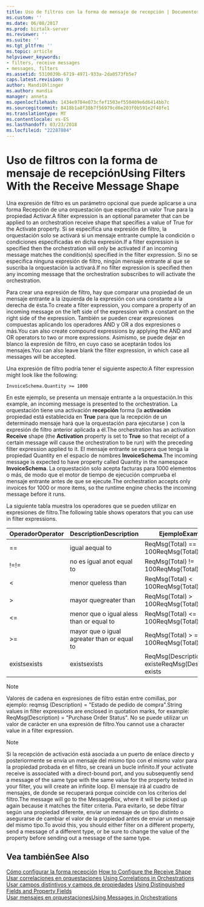 ```yaml
---
title: Uso de filtros con la forma de mensaje de recepción | Documentos de Microsoft
ms.custom: ''
ms.date: 06/08/2017
ms.prod: biztalk-server
ms.reviewer: ''
ms.suite: ''
ms.tgt_pltfrm: ''
ms.topic: article
helpviewer_keywords:
- filters, receive messages
- messages, filters
ms.assetid: 5310039b-6719-4971-933a-2da0573fb5e7
caps.latest.revision: 9
author: MandiOhlinger
ms.author: mandia
manager: anneta
ms.openlocfilehash: 1434e9704e073cfef1503ef550409e6d6414bb7c
ms.sourcegitcommit: 8418b1a8f38b7f56979cd6e203f0b591e2f40fe1
ms.translationtype: MT
ms.contentlocale: es-ES
ms.lasthandoff: 03/23/2018
ms.locfileid: "22287884"
---
```

# <a name="using-filters-with-the-receive-message-shape"></a><span data-ttu-id="8d051-102">Uso de filtros con la forma de mensaje de recepción</span><span class="sxs-lookup"><span data-stu-id="8d051-102">Using Filters With the Receive Message Shape</span></span>
<span data-ttu-id="8d051-103">Una expresión de filtro es un parámetro opcional que puede aplicarse a una forma Recepción de una orquestación que especifica un valor True para la propiedad Activar.</span><span class="sxs-lookup"><span data-stu-id="8d051-103">A filter expression is an optional parameter that can be applied to an orchestration receive shape that specifies a value of True for the Activate property.</span></span> <span data-ttu-id="8d051-104">Si se especifica una expresión de filtro, la orquestación solo se activará si un mensaje entrante cumple la condición o condiciones especificadas en dicha expresión.</span><span class="sxs-lookup"><span data-stu-id="8d051-104">If a filter expression is specified then the orchestration will only be activated if an incoming message matches the condition(s) specified in the filter expression.</span></span> <span data-ttu-id="8d051-105">Si no se especifica ninguna expresión de filtro, ningún mensaje entrante al que se suscriba la orquestación la activará.</span><span class="sxs-lookup"><span data-stu-id="8d051-105">If no filter expression is specified then any incoming message that the orchestration subscribes to will activate the orchestration.</span></span>  
  
 <span data-ttu-id="8d051-106">Para crear una expresión de filtro, hay que comparar una propiedad de un mensaje entrante a la izquierda de la expresión con una constante a la derecha de ésta.</span><span class="sxs-lookup"><span data-stu-id="8d051-106">To create a filter expression, you compare a property of an incoming message on the left side of the expression with a constant on the right side of the expression.</span></span> <span data-ttu-id="8d051-107">También se pueden crear expresiones compuestas aplicando los operadores AND y OR a dos expresiones o más.</span><span class="sxs-lookup"><span data-stu-id="8d051-107">You can also create compound expressions by applying the AND and OR operators to two or more expressions.</span></span> <span data-ttu-id="8d051-108">Asimismo, se puede dejar en blanco la expresión de filtro, en cuyo caso se aceptarán todos los mensajes.</span><span class="sxs-lookup"><span data-stu-id="8d051-108">You can also leave blank the filter expression, in which case all messages will be accepted.</span></span>  
  
 <span data-ttu-id="8d051-109">Una expresión de filtro podría tener el siguiente aspecto:</span><span class="sxs-lookup"><span data-stu-id="8d051-109">A filter expression might look like the following:</span></span>  
  
```  
InvoiceSchema.Quantity >= 1000  
```  
  
 <span data-ttu-id="8d051-110">En este ejemplo, se presenta un mensaje entrante a la orquestación.</span><span class="sxs-lookup"><span data-stu-id="8d051-110">In this example, an incoming message is presented to the orchestration.</span></span> <span data-ttu-id="8d051-111">La orquestación tiene una activación **recepción** forma (la **activación** propiedad está establecida en **True** para que la recepción de un determinado mensaje hará que la orquestación para ejecutarse ) con la expresión de filtro anterior aplicada a él.</span><span class="sxs-lookup"><span data-stu-id="8d051-111">The orchestration has an activation **Receive** shape (the **Activation** property is set to **True** so that receipt of a certain message will cause the orchestration to be run) with the preceding filter expression applied to it.</span></span> <span data-ttu-id="8d051-112">El mensaje entrante se espera que tenga la propiedad Quantity en el espacio de nombres **InvoiceSchema**.</span><span class="sxs-lookup"><span data-stu-id="8d051-112">The incoming message is expected to have property called Quantity in the namespace **InvoiceSchema**.</span></span> <span data-ttu-id="8d051-113">La orquestación solo acepta facturas para 1000 elementos o más, de modo que el motor de tiempo de ejecución comprueba el mensaje entrante antes de que se ejecute.</span><span class="sxs-lookup"><span data-stu-id="8d051-113">The orchestration accepts only invoices for 1000 or more items, so the runtime engine checks the incoming message before it runs.</span></span>  
  
 <span data-ttu-id="8d051-114">La siguiente tabla muestra los operadores que se pueden utilizar en expresiones de filtro.</span><span class="sxs-lookup"><span data-stu-id="8d051-114">The following table shows operators that you can use in filter expressions.</span></span>  
  
|<span data-ttu-id="8d051-115">Operador</span><span class="sxs-lookup"><span data-stu-id="8d051-115">Operator</span></span>|<span data-ttu-id="8d051-116">Description</span><span class="sxs-lookup"><span data-stu-id="8d051-116">Description</span></span>|<span data-ttu-id="8d051-117">Ejemplo</span><span class="sxs-lookup"><span data-stu-id="8d051-117">Example</span></span>|  
|--------------|-----------------|-------------|  
|==|<span data-ttu-id="8d051-118">igual a</span><span class="sxs-lookup"><span data-stu-id="8d051-118">equal to</span></span>|<span data-ttu-id="8d051-119">ReqMsg(Total) == 100</span><span class="sxs-lookup"><span data-stu-id="8d051-119">ReqMsg(Total) == 100</span></span>|  
|<span data-ttu-id="8d051-120">!=</span><span class="sxs-lookup"><span data-stu-id="8d051-120">!=</span></span>|<span data-ttu-id="8d051-121">no es igual a</span><span class="sxs-lookup"><span data-stu-id="8d051-121">not equal to</span></span>|<span data-ttu-id="8d051-122">ReqMsg(Total) != 100</span><span class="sxs-lookup"><span data-stu-id="8d051-122">ReqMsg(Total) != 100</span></span>|  
|<|<span data-ttu-id="8d051-123">menor que</span><span class="sxs-lookup"><span data-stu-id="8d051-123">less than</span></span>|<span data-ttu-id="8d051-124">ReqMsg(Total) \< 100</span><span class="sxs-lookup"><span data-stu-id="8d051-124">ReqMsg(Total) \< 100</span></span>|  
|>|<span data-ttu-id="8d051-125">mayor que</span><span class="sxs-lookup"><span data-stu-id="8d051-125">greater than</span></span>|<span data-ttu-id="8d051-126">ReqMsg(Total) > 100</span><span class="sxs-lookup"><span data-stu-id="8d051-126">ReqMsg(Total) > 100</span></span>|  
|<=|<span data-ttu-id="8d051-127">menor que o igual a</span><span class="sxs-lookup"><span data-stu-id="8d051-127">less than or equal to</span></span>|<span data-ttu-id="8d051-128">ReqMsg(Total) \<= 100</span><span class="sxs-lookup"><span data-stu-id="8d051-128">ReqMsg(Total) \<= 100</span></span>|  
|>=|<span data-ttu-id="8d051-129">mayor que o igual a</span><span class="sxs-lookup"><span data-stu-id="8d051-129">greater than or equal to</span></span>|<span data-ttu-id="8d051-130">ReqMsg(Total) > = 100</span><span class="sxs-lookup"><span data-stu-id="8d051-130">ReqMsg(Total) >= 100</span></span>|  
|<span data-ttu-id="8d051-131">exists</span><span class="sxs-lookup"><span data-stu-id="8d051-131">exists</span></span>|<span data-ttu-id="8d051-132">exists</span><span class="sxs-lookup"><span data-stu-id="8d051-132">exists</span></span>|<span data-ttu-id="8d051-133">ReqMsg(Description) existe</span><span class="sxs-lookup"><span data-stu-id="8d051-133">ReqMsg(Description) exists</span></span>|  
  
> [!NOTE]
>  <span data-ttu-id="8d051-134">Valores de cadena en expresiones de filtro están entre comillas, por ejemplo: reqmsg (Description) = "Estado de pedido de compra".</span><span class="sxs-lookup"><span data-stu-id="8d051-134">String values in filter expressions are enclosed in quotation marks, for example: ReqMsg(Description) = "Purchase Order Status".</span></span> <span data-ttu-id="8d051-135">No se puede utilizar un valor de carácter en una expresión de filtro.</span><span class="sxs-lookup"><span data-stu-id="8d051-135">You cannot use a character value in a filter expression.</span></span>  
  
> [!NOTE]
>  <span data-ttu-id="8d051-136">Si la recepción de activación está asociada a un puerto de enlace directo y posteriormente se envía un mensaje del mismo tipo con el mismo valor para la propiedad probada en el filtro, se creará un bucle infinito.</span><span class="sxs-lookup"><span data-stu-id="8d051-136">If your activate receive is associated with a direct-bound port, and you subsequently send a message of the same type with the same value for the property tested in your filter, you will create an infinite loop.</span></span> <span data-ttu-id="8d051-137">El mensaje irá al cuadro de mensajes, de donde se recuperará porque coincide con los criterios del filtro.</span><span class="sxs-lookup"><span data-stu-id="8d051-137">The message will go to the MessageBox, where it will be picked up again because it matches the filter criteria.</span></span> <span data-ttu-id="8d051-138">Para evitarlo, se debe filtrar según una propiedad diferente, enviar un mensaje de un tipo distinto o asegurarse de cambiar el valor de la propiedad antes de enviar un mensaje del mismo tipo.</span><span class="sxs-lookup"><span data-stu-id="8d051-138">To avoid this, you should either filter on a different property, send a message of a different type, or be sure to change the value of the property before sending out a message of the same type.</span></span>  
  
## <a name="see-also"></a><span data-ttu-id="8d051-139">Vea también</span><span class="sxs-lookup"><span data-stu-id="8d051-139">See Also</span></span>  
 <span data-ttu-id="8d051-140">[Cómo configurar la forma recepción](../core/how-to-configure-the-receive-shape.md) </span><span class="sxs-lookup"><span data-stu-id="8d051-140">[How to Configure the Receive Shape](../core/how-to-configure-the-receive-shape.md) </span></span>  
 <span data-ttu-id="8d051-141">[Usar correlaciones en orquestaciones](../core/using-correlations-in-orchestrations.md) </span><span class="sxs-lookup"><span data-stu-id="8d051-141">[Using Correlations in Orchestrations](../core/using-correlations-in-orchestrations.md) </span></span>  
 <span data-ttu-id="8d051-142">[Usar campos distintivos y campos de propiedades](../core/using-distinguished-fields-and-property-fields.md) </span><span class="sxs-lookup"><span data-stu-id="8d051-142">[Using Distinguished Fields and Property Fields](../core/using-distinguished-fields-and-property-fields.md) </span></span>  
 [<span data-ttu-id="8d051-143">Usar mensajes en orquestaciones</span><span class="sxs-lookup"><span data-stu-id="8d051-143">Using Messages in Orchestrations</span></span>](../core/using-messages-in-orchestrations.md)